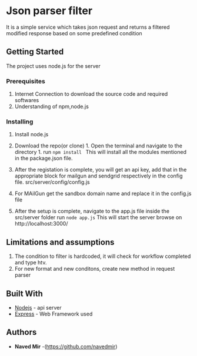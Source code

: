 # Json parser filter

It is a simple service which takes json request and returns a filtered modified response based on some predefined condition

## Getting Started

The project uses node.js for the server

### Prerequisites

1) Internet Connection to download the source code and required softwares
2) Understanding of npm,node.js

### Installing


 1. Install node.js  
   1. Download the repo(or clone) 
    1. Open the terminal and navigate to the directory
    1. run `npm install `
  This will install all the modules mentioned in the package.json file.

1. After the registation is complete, you will get an api key, add that in the appropriate block for mailgun and sendgrid respectively in the config file.
src/server/config/config.js
1. For MAilGun get the sandbox domain name and replace it in the config.js file
1.  After the setup is complete, navigate to the app.js file inside the src/server folder 
   run ` node app.js `
This will start the server
browse on http://localhost:3000/


## Limitations and assumptions
1. The condition to filter is hardcoded, it will check for workflow completed and type htv.
1. For new format and new conditons, create new method in request parser

## Built With

* [Nodejs](https://nodejs.org/en/docs/) - api server
* [Express](https://expressjs.com/) - Web Framework used



## Authors

* **Naved Mir** -(https://github.com/navedmir)
